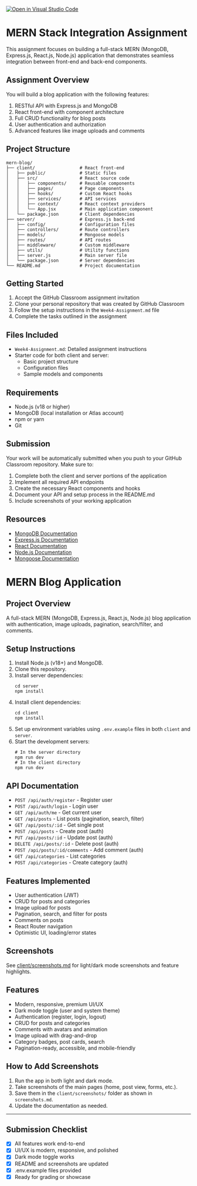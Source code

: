 [![Open in Visual Studio Code](https://classroom.github.com/assets/open-in-vscode-2e0aaae1b6195c2367325f4f02e2d04e9abb55f0b24a779b69b11b9e10269abc.svg)](https://classroom.github.com/online_ide?assignment_repo_id=19865178&assignment_repo_type=AssignmentRepo)
# MERN Stack Integration Assignment

This assignment focuses on building a full-stack MERN (MongoDB, Express.js, React.js, Node.js) application that demonstrates seamless integration between front-end and back-end components.

## Assignment Overview

You will build a blog application with the following features:
1. RESTful API with Express.js and MongoDB
2. React front-end with component architecture
3. Full CRUD functionality for blog posts
4. User authentication and authorization
5. Advanced features like image uploads and comments

## Project Structure

```
mern-blog/
├── client/                 # React front-end
│   ├── public/             # Static files
│   ├── src/                # React source code
│   │   ├── components/     # Reusable components
│   │   ├── pages/          # Page components
│   │   ├── hooks/          # Custom React hooks
│   │   ├── services/       # API services
│   │   ├── context/        # React context providers
│   │   └── App.jsx         # Main application component
│   └── package.json        # Client dependencies
├── server/                 # Express.js back-end
│   ├── config/             # Configuration files
│   ├── controllers/        # Route controllers
│   ├── models/             # Mongoose models
│   ├── routes/             # API routes
│   ├── middleware/         # Custom middleware
│   ├── utils/              # Utility functions
│   ├── server.js           # Main server file
│   └── package.json        # Server dependencies
└── README.md               # Project documentation
```

## Getting Started

1. Accept the GitHub Classroom assignment invitation
2. Clone your personal repository that was created by GitHub Classroom
3. Follow the setup instructions in the `Week4-Assignment.md` file
4. Complete the tasks outlined in the assignment

## Files Included

- `Week4-Assignment.md`: Detailed assignment instructions
- Starter code for both client and server:
  - Basic project structure
  - Configuration files
  - Sample models and components

## Requirements

- Node.js (v18 or higher)
- MongoDB (local installation or Atlas account)
- npm or yarn
- Git

## Submission

Your work will be automatically submitted when you push to your GitHub Classroom repository. Make sure to:

1. Complete both the client and server portions of the application
2. Implement all required API endpoints
3. Create the necessary React components and hooks
4. Document your API and setup process in the README.md
5. Include screenshots of your working application

## Resources

- [MongoDB Documentation](https://docs.mongodb.com/)
- [Express.js Documentation](https://expressjs.com/)
- [React Documentation](https://react.dev/)
- [Node.js Documentation](https://nodejs.org/en/docs/)
- [Mongoose Documentation](https://mongoosejs.com/docs/)

# MERN Blog Application

## Project Overview
A full-stack MERN (MongoDB, Express.js, React.js, Node.js) blog application with authentication, image uploads, pagination, search/filter, and comments.

## Setup Instructions
1. Install Node.js (v18+) and MongoDB.
2. Clone this repository.
3. Install server dependencies:
   ```
   cd server
   npm install
   ```
4. Install client dependencies:
   ```
   cd client
   npm install
   ```
5. Set up environment variables using `.env.example` files in both `client` and `server`.
6. Start the development servers:
   ```
   # In the server directory
   npm run dev
   # In the client directory
   npm run dev
   ```

## API Documentation
- `POST /api/auth/register` - Register user
- `POST /api/auth/login` - Login user
- `GET /api/auth/me` - Get current user
- `GET /api/posts` - List posts (pagination, search, filter)
- `GET /api/posts/:id` - Get single post
- `POST /api/posts` - Create post (auth)
- `PUT /api/posts/:id` - Update post (auth)
- `DELETE /api/posts/:id` - Delete post (auth)
- `POST /api/posts/:id/comments` - Add comment (auth)
- `GET /api/categories` - List categories
- `POST /api/categories` - Create category (auth)

## Features Implemented
- User authentication (JWT)
- CRUD for posts and categories
- Image upload for posts
- Pagination, search, and filter for posts
- Comments on posts
- React Router navigation
- Optimistic UI, loading/error states

## Screenshots

See [client/screenshots.md](client/screenshots.md) for light/dark mode screenshots and feature highlights.

## Features
- Modern, responsive, premium UI/UX
- Dark mode toggle (user and system theme)
- Authentication (register, login, logout)
- CRUD for posts and categories
- Comments with avatars and animation
- Image upload with drag-and-drop
- Category badges, post cards, search
- Pagination-ready, accessible, and mobile-friendly

## How to Add Screenshots
1. Run the app in both light and dark mode.
2. Take screenshots of the main pages (home, post view, forms, etc.).
3. Save them in the `client/screenshots/` folder as shown in `screenshots.md`.
4. Update the documentation as needed.

---

## Submission Checklist
- [x] All features work end-to-end
- [x] UI/UX is modern, responsive, and polished
- [x] Dark mode toggle works
- [x] README and screenshots are updated
- [x] .env.example files provided
- [x] Ready for grading or showcase